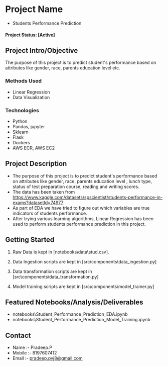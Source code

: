 # Project Name
* Students Performance Prediction

#### Project Status: [Active]

## Project Intro/Objective
The purpose of this project is to predict student's performance based on attributes like gender, race, parents education level etc.

### Methods Used
* Linear Regression
* Data Visualization

### Technologies
* Python
* Pandas, jupyter
* Sklearn
* Flask
* Dockers
* AWS ECR, AWS EC2


## Project Description
* The purpose of this project is to predict student's performance based on attributes like gender, race, parents education level , lunch type, status of test preparation course, reading and writing scores.
* The data has been taken from https://www.kaggle.com/datasets/spscientist/students-performance-in-exams?datasetId=74977
* As part of EDA we have tried to figure out which variables are true indicators of students performance.
* After trying various learning algorithms, Linear Regression has been used to perform students performance prediction in this project.


## Getting Started

1. Raw Data is kept in [notebooks\data\stud.csv].

2. Data Ingestion scripts are kept in [src\components\data_ingestion.py]
    
3. Data transformation scripts are kept in [src\components\data_transformation.py]

4. Model training scripts are kept in [src\components\model_trainer.py]

## Featured Notebooks/Analysis/Deliverables
* notebooks\Student_Performance_Prediction_EDA.ipynb
* notebooks\Student_Performance_Prediction_Model_Training.ipynb

## Contact
* Name :- Pradeep.P 
* Mobile :- 8197607412
* Email :- pradeep.pvj8@gmail.com
